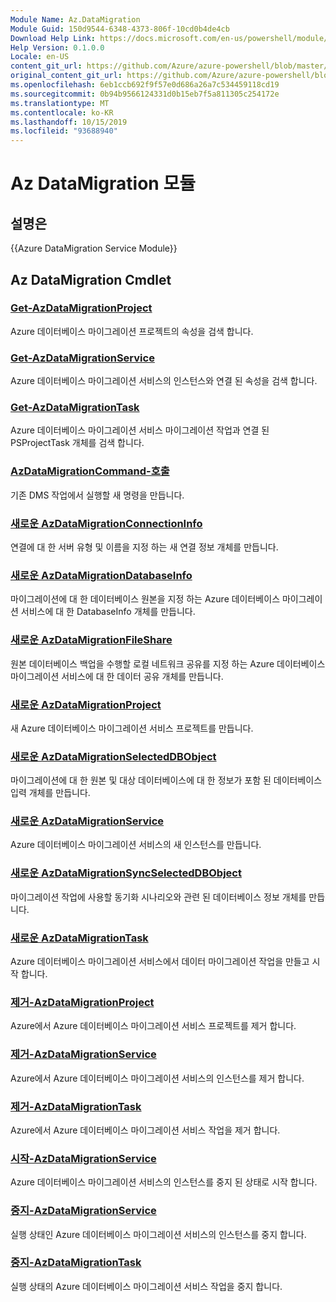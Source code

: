 ```yaml
---
Module Name: Az.DataMigration
Module Guid: 150d9544-6348-4373-806f-10cd0b4de4cb
Download Help Link: https://docs.microsoft.com/en-us/powershell/module/az.datamigration
Help Version: 0.1.0.0
Locale: en-US
content_git_url: https://github.com/Azure/azure-powershell/blob/master/src/DataMigration/DataMigration/help/Az.DataMigration.md
original_content_git_url: https://github.com/Azure/azure-powershell/blob/master/src/DataMigration/DataMigration/help/Az.DataMigration.md
ms.openlocfilehash: 6eb1ccb692f9f57e0d686a26a7c534459118cd19
ms.sourcegitcommit: 0b94b9566124331d0b15eb7f5a811305c254172e
ms.translationtype: MT
ms.contentlocale: ko-KR
ms.lasthandoff: 10/15/2019
ms.locfileid: "93688940"
---
```

# Az DataMigration 모듈
## 설명은
{{Azure DataMigration Service Module}}

## Az DataMigration Cmdlet
### [Get-AzDataMigrationProject](Get-AzDataMigrationProject.md)
Azure 데이터베이스 마이그레이션 프로젝트의 속성을 검색 합니다.

### [Get-AzDataMigrationService](Get-AzDataMigrationService.md)
Azure 데이터베이스 마이그레이션 서비스의 인스턴스와 연결 된 속성을 검색 합니다. 

### [Get-AzDataMigrationTask](Get-AzDataMigrationTask.md)
Azure 데이터베이스 마이그레이션 서비스 마이그레이션 작업과 연결 된 PSProjectTask 개체를 검색 합니다.

### [AzDataMigrationCommand-호출](Invoke-AzDataMigrationCommand.md)
기존 DMS 작업에서 실행할 새 명령을 만듭니다.

### [새로운 AzDataMigrationConnectionInfo](New-AzDataMigrationConnectionInfo.md)
연결에 대 한 서버 유형 및 이름을 지정 하는 새 연결 정보 개체를 만듭니다.

### [새로운 AzDataMigrationDatabaseInfo](New-AzDataMigrationDatabaseInfo.md)
마이그레이션에 대 한 데이터베이스 원본을 지정 하는 Azure 데이터베이스 마이그레이션 서비스에 대 한 DatabaseInfo 개체를 만듭니다.

### [새로운 AzDataMigrationFileShare](New-AzDataMigrationFileShare.md)
원본 데이터베이스 백업을 수행할 로컬 네트워크 공유를 지정 하는 Azure 데이터베이스 마이그레이션 서비스에 대 한 데이터 공유 개체를 만듭니다.

### [새로운 AzDataMigrationProject](New-AzDataMigrationProject.md)
새 Azure 데이터베이스 마이그레이션 서비스 프로젝트를 만듭니다.

### [새로운 AzDataMigrationSelectedDBObject](New-AzDataMigrationSelectedDBObject.md)
마이그레이션에 대 한 원본 및 대상 데이터베이스에 대 한 정보가 포함 된 데이터베이스 입력 개체를 만듭니다.

### [새로운 AzDataMigrationService](New-AzDataMigrationService.md)
Azure 데이터베이스 마이그레이션 서비스의 새 인스턴스를 만듭니다.

### [새로운 AzDataMigrationSyncSelectedDBObject](New-AzDataMigrationSyncSelectedDBObject.md)
마이그레이션 작업에 사용할 동기화 시나리오와 관련 된 데이터베이스 정보 개체를 만듭니다.

### [새로운 AzDataMigrationTask](New-AzDataMigrationTask.md)
Azure 데이터베이스 마이그레이션 서비스에서 데이터 마이그레이션 작업을 만들고 시작 합니다.

### [제거-AzDataMigrationProject](Remove-AzDataMigrationProject.md)
Azure에서 Azure 데이터베이스 마이그레이션 서비스 프로젝트를 제거 합니다.

### [제거-AzDataMigrationService](Remove-AzDataMigrationService.md)
Azure에서 Azure 데이터베이스 마이그레이션 서비스의 인스턴스를 제거 합니다.

### [제거-AzDataMigrationTask](Remove-AzDataMigrationTask.md)
Azure에서 Azure 데이터베이스 마이그레이션 서비스 작업을 제거 합니다.

### [시작-AzDataMigrationService](Start-AzDataMigrationService.md)
Azure 데이터베이스 마이그레이션 서비스의 인스턴스를 중지 된 상태로 시작 합니다. 

### [중지-AzDataMigrationService](Stop-AzDataMigrationService.md)
실행 상태인 Azure 데이터베이스 마이그레이션 서비스의 인스턴스를 중지 합니다.

### [중지-AzDataMigrationTask](Stop-AzDataMigrationTask.md)
실행 상태의 Azure 데이터베이스 마이그레이션 서비스 작업을 중지 합니다.

